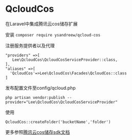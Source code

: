 # QcloudCos


在Laravel中集成腾讯云cos储存扩展

安装
`composer require ysandreew/qcloud-cos`

注册服务提供者以及代理
```
"providers" =>[
   Lee\QcloudCos\QcloudCosServiceProvider::class,
],
"aliases" =>[
  'QcloudCos'=>Lee\QcloudCos\Facades\QcloudCos::class
]
```

发布配置文件至config/qcloud.php

`php artisan vendor:publish --provider="Lee\QcloudCos\QcloudCosServiceProvider"`


使用
```
QcloudCos::createFolder('bucketName','folder')
```

更多参照[腾讯云cos储存sdk文档](https://cloud.tencent.com/document/product/436/6274)
